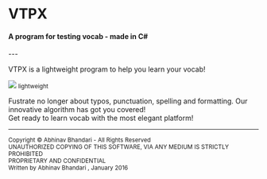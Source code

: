 # VTPX
<h4> A program for testing vocab - made in C#</h4>
---

VTPX is a lightweight program to help you learn your vocab!

![](http://i.snag.gy/4qQM8.jpg)
<small>lightweight</small>

Fustrate no longer about typos, punctuation, spelling and formatting. Our innovative algorithm has got you covered!<br>
Get ready to learn vocab with the most elegant platform!

---
<small>
Copyright &copy; Abhinav Bhandari - All Rights Reserved<br>
UNAUTHORIZED COPYING OF THIS SOFTWARE, VIA ANY MEDIUM IS STRICTLY PROHIBITED<br>
PROPRIETARY AND CONFIDENTIAL<br>
Written by Abhinav Bhandari <abhinavbhandari4@gmail.com>, January 2016
</small>
